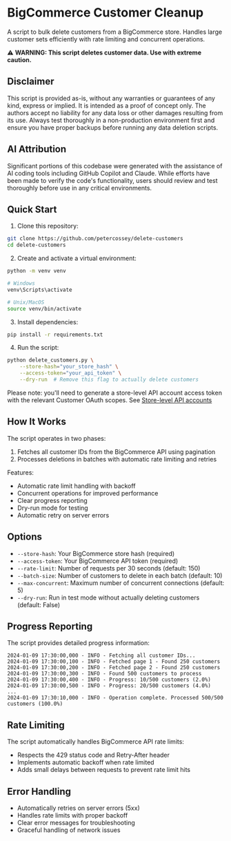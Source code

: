 # BigCommerce Customer Cleanup

A script to bulk delete customers from a BigCommerce store. Handles large customer sets efficiently with rate limiting and concurrent operations.

⚠️ **WARNING: This script deletes customer data. Use with extreme caution.**

## Disclaimer

This script is provided as-is, without any warranties or guarantees of any kind, express or implied. It is intended as a proof of concept only. The authors accept no liability for any data loss or other damages resulting from its use. Always test thoroughly in a non-production environment first and ensure you have proper backups before running any data deletion scripts.

## AI Attribution

Significant portions of this codebase were generated with the assistance of AI coding tools including GitHub Copilot and Claude. While efforts have been made to verify the code's functionality, users should review and test thoroughly before use in any critical environments.

## Quick Start

1. Clone this repository:
```bash
git clone https://github.com/petercossey/delete-customers
cd delete-customers
```

2. Create and activate a virtual environment:
```bash
python -m venv venv

# Windows
venv\Scripts\activate

# Unix/MacOS
source venv/bin/activate
```

3. Install dependencies:
```bash
pip install -r requirements.txt
```

4. Run the script:
```bash
python delete_customers.py \
    --store-hash="your_store_hash" \
    --access-token="your_api_token" \
    --dry-run  # Remove this flag to actually delete customers
```

Please note: you'll need to generate a store-level API account access token with the relevant Customer OAuth scopes. See [Store-level API accounts](https://developer.bigcommerce.com/docs/start/authentication/api-accounts#store-level-api-accounts)

## How It Works

The script operates in two phases:
1. Fetches all customer IDs from the BigCommerce API using pagination
2. Processes deletions in batches with automatic rate limiting and retries

Features:
- Automatic rate limit handling with backoff
- Concurrent operations for improved performance
- Clear progress reporting
- Dry-run mode for testing
- Automatic retry on server errors

## Options

- `--store-hash`: Your BigCommerce store hash (required)
- `--access-token`: Your BigCommerce API token (required)
- `--rate-limit`: Number of requests per 30 seconds (default: 150)
- `--batch-size`: Number of customers to delete in each batch (default: 10)
- `--max-concurrent`: Maximum number of concurrent connections (default: 5)
- `--dry-run`: Run in test mode without actually deleting customers (default: False)

## Progress Reporting

The script provides detailed progress information:
```
2024-01-09 17:30:00,000 - INFO - Fetching all customer IDs...
2024-01-09 17:30:00,100 - INFO - Fetched page 1 - Found 250 customers
2024-01-09 17:30:00,200 - INFO - Fetched page 2 - Found 250 customers
2024-01-09 17:30:00,300 - INFO - Found 500 customers to process
2024-01-09 17:30:00,400 - INFO - Progress: 10/500 customers (2.0%)
2024-01-09 17:30:00,500 - INFO - Progress: 20/500 customers (4.0%)
...
2024-01-09 17:30:10,000 - INFO - Operation complete. Processed 500/500 customers (100.0%)
```

## Rate Limiting

The script automatically handles BigCommerce API rate limits:
- Respects the 429 status code and Retry-After header
- Implements automatic backoff when rate limited
- Adds small delays between requests to prevent rate limit hits

## Error Handling

- Automatically retries on server errors (5xx)
- Handles rate limits with proper backoff
- Clear error messages for troubleshooting
- Graceful handling of network issues
